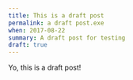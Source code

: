```yaml
---
title: This is a draft post
permalink: a draft post.exe
when: 2017-08-22
summary: A draft post for testing
draft: true
---
```


Yo, this is a draft post!